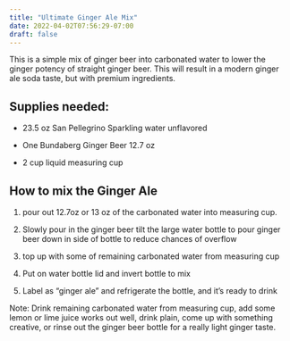 ```yaml
---
title: "Ultimate Ginger Ale Mix"
date: 2022-04-02T07:56:29-07:00
draft: false
---
```


This is a simple mix of ginger beer into carbonated water to lower the ginger potency of straight ginger beer. This will result in a modern ginger ale soda taste, but with premium ingredients. 

## Supplies needed:

- 23.5 oz San Pellegrino Sparkling water unflavored 

- One Bundaberg Ginger Beer 12.7 oz

- 2 cup liquid measuring cup

## How to mix the Ginger Ale 

1. pour out 12.7oz or 13 oz of the carbonated water into measuring cup.

2. Slowly pour in the ginger beer tilt the large water bottle to pour ginger beer down in side of bottle to reduce chances of overflow

3. top up with some of remaining carbonated water from measuring cup

4. Put on water bottle lid and invert bottle to mix

5. Label as “ginger ale” and refrigerate the bottle, and it’s ready to drink

Note: Drink remaining carbonated water from measuring cup, add some lemon or lime juice works out well, drink plain, come up with something creative, or rinse out the ginger beer bottle for a really light ginger taste.